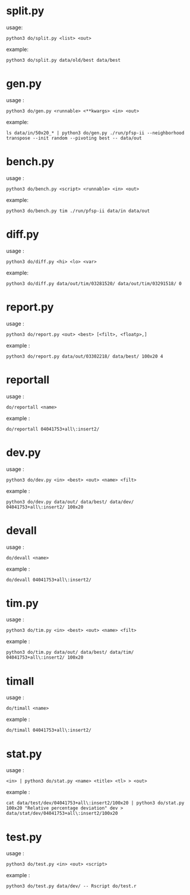 



split.py
==


usage:

	python3 do/split.py <list> <out>


example:
	
	python3 do/split.py data/old/best data/best




gen.py
==


usage :

	python3 do/gen.py <runnable> <**kwargs> <in> <out>


example:

	ls data/in/50x20_* | python3 do/gen.py ./run/pfsp-ii --neighborhood transpose --init random --pivoting best -- data/out


bench.py
==


usage :

	python3 do/bench.py <script> <runnable> <in> <out>


example:

	python3 do/bench.py tim ./run/pfsp-ii data/in data/out




diff.py
==


usage :

	python3 do/diff.py <hi> <lo> <var>


example:

	python3 do/diff.py data/out/tim/03281520/ data/out/tim/03291518/ 0




report.py
==


usage :

	python3 do/report.py <out> <best> [<filt>, <floatp>,]


example :

	python3 do/report.py data/out/03302218/ data/best/ 100x20 4


reportall
==

usage :

	do/reportall <name>

example :

	do/reportall 04041753+all\:insert2/



dev.py
==


usage :

	python3 do/dev.py <in> <best> <out> <name> <filt>


example :

	python3 do/dev.py data/out/ data/best/ data/dev/ 04041753+all\:insert2/ 100x20



devall
==

usage :

	do/devall <name>

example :

	do/devall 04041753+all\:insert2/


tim.py
==


usage :

	python3 do/tim.py <in> <best> <out> <name> <filt>


example :

	python3 do/tim.py data/out/ data/best/ data/tim/ 04041753+all\:insert2/ 100x20



timall
==

usage :

	do/timall <name>

example :

	do/timall 04041753+all\:insert2/




stat.py
==


usage :

	<in> | python3 do/stat.py <name> <title> <tl> > <out>


example :

	cat data/test/dev/04041753+all\:insert2/100x20 | python3 do/stat.py 100x20 "Relative percentage deviation" dev > data/stat/dev/04041753+all\:insert2/100x20



test.py
==


usage :

	python3 do/test.py <in> <out> <script>


example :

	python3 do/test.py data/dev/ -- Rscript do/test.r
